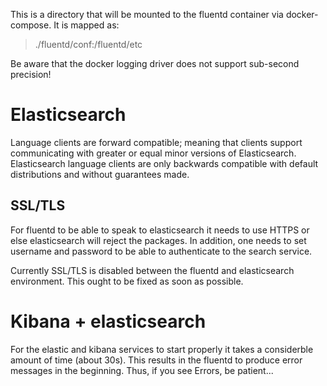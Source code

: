 This is a directory that will be mounted to the fluentd container via docker-compose.
It is mapped as: 
> ./fluentd/conf:/fluentd/etc 

Be aware that the docker logging driver does not support sub-second precision!

# Elasticsearch
Language clients are forward compatible; meaning that clients support communicating with greater or equal minor versions of Elasticsearch. Elasticsearch language clients are only backwards compatible with default distributions and without guarantees made.

## SSL/TLS
For fluentd to be able to speak to elasticsearch it needs to use HTTPS or else elasticsearch will reject the packages.
In addition, one needs to set username and password to be able to authenticate to the search service.

Currently SSL/TLS is disabled between the fluentd and elasticsearch environment. This ought to be fixed as soon as possible.

# Kibana + elasticsearch
For the elastic and kibana services to start properly it takes a considerble amount of time (about 30s). This results in the fluentd to produce error messages in the beginning. Thus, if you see Errors, be patient...


